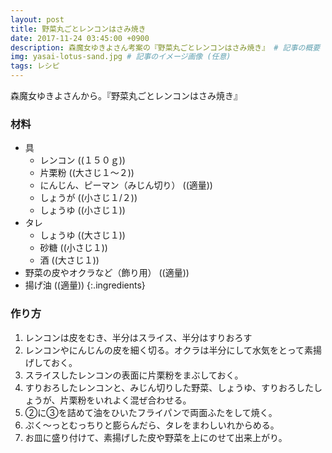 ```yaml
---
layout: post
title: 野菜丸ごとレンコンはさみ焼き
date: 2017-11-24 03:45:00 +0900
description: 森魔女ゆきよさん考案の『野菜丸ごとレンコンはさみ焼き』 # 記事の概要 (任意)
img: yasai-lotus-sand.jpg # 記事のイメージ画像 (任意)
tags: レシピ
---
```


森魔女ゆきよさんから。『野菜丸ごとレンコンはさみ焼き』

### 材料
* 具
  * レンコン ((１５０ｇ))
  * 片栗粉 ((大さじ１～２))
  * にんじん、ピーマン（みじん切り） ((適量))
  * しょうが ((小さじ１/２))
  * しょうゆ ((小さじ１))
* タレ
  * しょうゆ ((大さじ１))
  * 砂糖 ((小さじ１))
  * 酒 ((大さじ１))
* 野菜の皮やオクラなど（飾り用） ((適量))
* 揚げ油 ((適量))
{:.ingredients}

### 作り方
1. レンコンは皮をむき、半分はスライス、半分はすりおろす
1. レンコンやにんじんの皮を細く切る。オクラは半分にして水気をとって素揚げしておく。
1. スライスしたレンコンの表面に片栗粉をまぶしておく。
1. すりおろしたレンコンと、みじん切りした野菜、しょうゆ、すりおろしたしょうが、片栗粉をいれよく混ぜ合わせる。
1. ②に③を詰めて油をひいたフライパンで両面ふたをして焼く。
1. ぷく～っとむっちりと膨らんだら、タレをまわしいれからめる。
1. お皿に盛り付けて、素揚げした皮や野菜を上にのせて出来上がり。
